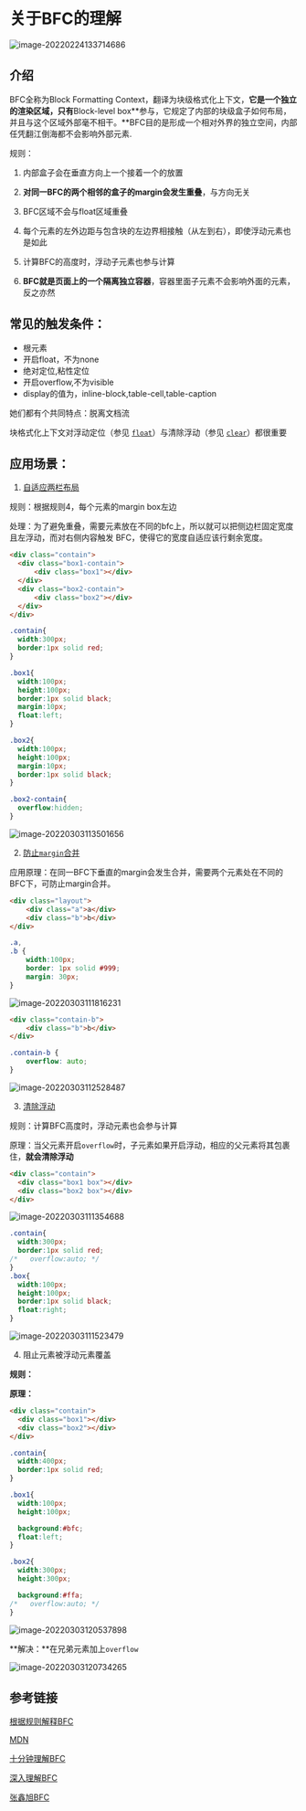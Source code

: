 

# 关于BFC的理解



![image-20220224133714686](C:\Users\Administrator\AppData\Roaming\Typora\typora-user-images\image-20220224133714686.png)



## 介绍

BFC全称为Block Formatting Context，翻译为块级格式化上下文，**它是一个独立的渲染区域，只有**Block-level box**参与，它规定了内部的块级盒子如何布局，并且与这个区域外部毫不相干。**BFC目的是形成一个相对外界的独立空间，内部任凭翻江倒海都不会影响外部元素.


规则：

1. 内部盒子会在垂直方向上一个接着一个的放置

2. **对同一BFC的两个相邻的盒子的margin会发生重叠**，与方向无关
3. BFC区域不会与float区域重叠
4. 每个元素的左外边距与包含块的左边界相接触（从左到右），即使浮动元素也是如此
5. 计算BFC的高度时，浮动子元素也参与计算
6. **BFC就是页面上的一个隔离独立容器**，容器里面子元素不会影响外面的元素，反之亦然





## 常见的触发条件：

* 根元素
* 开启float，不为none
* 绝对定位,粘性定位
* 开启overflow,不为visible
* display的值为，inline-block,table-cell,table-caption



她们都有个共同特点：脱离文档流

块格式化上下文对浮动定位（参见 [`float`](https://developer.mozilla.org/zh-CN/docs/Web/CSS/float)）与清除浮动（参见 [`clear`](https://developer.mozilla.org/zh-CN/docs/Web/CSS/clear)）都很重要



## 应用场景：

1. [自适应两栏布局](https://codepen.io/sumuyzzz/pen/qBVyOjP)

规则：根据规则4，每个元素的margin box左边



处理：为了避免重叠，需要元素放在不同的bfc上，所以就可以把侧边栏固定宽度且左浮动，而对右侧内容触发 BFC，使得它的宽度自适应该行剩余宽度。

```html
<div class="contain">
  <div class="box1-contain">
      <div class="box1"></div>
  </div>
  <div class="box2-contain">
      <div class="box2"></div>
  </div>
</div>
```

```css
.contain{
  width:300px;
  border:1px solid red;
}

.box1{
  width:100px;
  height:100px;
  border:1px solid black;
  margin:10px;
  float:left;
}

.box2{
  width:100px;
  height:100px;
  margin:10px;
  border:1px solid black;
}

.box2-contain{
  overflow:hidden;
}
```

![image-20220303113501656](C:\Users\Administrator\AppData\Roaming\Typora\typora-user-images\image-20220303113501656.png)





2. [防止`margin`合并](https://codepen.io/pen/)

应用原理：在同一BFC下垂直的margin会发生合并，需要两个元素处在不同的BFC下，可防止margin合并。

```html
<div class="layout">
    <div class="a">a</div>
    <div class="b">b</div>
</div>
```
```css
.a,
.b {
    width:100px;
    border: 1px solid #999;
    margin: 30px;
}

```
![image-20220303111816231](C:\Users\Administrator\AppData\Roaming\Typora\typora-user-images\image-20220303111816231.png)

```html
<div class="contain-b">
    <div class="b">b</div>
</div>
```

```css
.contain-b {
    overflow: auto;
}
```

![image-20220303112528487](C:\Users\Administrator\AppData\Roaming\Typora\typora-user-images\image-20220303112528487.png)

3. [清除浮动](https://codepen.io/sumuyzzz/pen/yLPGvVa)

规则：计算BFC高度时，浮动元素也会参与计算

原理：当父元素开启`overflow`时，子元素如果开启浮动，相应的父元素将其包裹住，**就会清除浮动**



```html
<div class="contain">
  <div class="box1 box"></div>
  <div class="box2 box"></div>
</div>
```

![image-20220303111354688](C:\Users\Administrator\AppData\Roaming\Typora\typora-user-images\image-20220303111354688.png)



```css
.contain{
  width:300px;
  border:1px solid red;
/*   overflow:auto; */
}
.box{
  width:100px;
  height:100px;
  border:1px solid black;
  float:right;
}
```

![image-20220303111523479](C:\Users\Administrator\AppData\Roaming\Typora\typora-user-images\image-20220303111523479.png)

4. 阻止元素被浮动元素覆盖

**规则：**

**原理：**

```html
<div class="contain">
  <div class="box1"></div>
  <div class="box2"></div>
</div>  
```

```css
.contain{
  width:400px;
  border:1px solid red;
}

.box1{
  width:100px;
  height:100px;

  background:#bfc;
  float:left;
}

.box2{
  width:300px;
  height:300px;

  background:#ffa;
/*   overflow:auto; */
}

```

![image-20220303120537898](C:\Users\Administrator\AppData\Roaming\Typora\typora-user-images\image-20220303120537898.png)



**解决：**在兄弟元素加上`overflow`

![image-20220303120734265](C:\Users\Administrator\AppData\Roaming\Typora\typora-user-images\image-20220303120734265.png)





## 参考链接

[根据规则解释BFC](https://juejin.cn/post/6844903476774830094)

[MDN](https://developer.mozilla.org/zh-CN/docs/Web/Guide/CSS/Block_formatting_context)

[十分钟理解BFC](https://zhuanlan.zhihu.com/p/25321647)

[深入理解BFC](https://juejin.cn/post/6844903693028966414)

[张鑫旭BFC](https://www.zhangxinxu.com/wordpress/2015/02/css-deep-understand-flow-bfc-column-two-auto-layout/)